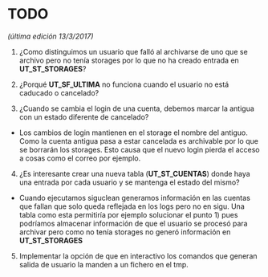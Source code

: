 TODO
====

*(última edición 13/3/2017)*

1. ¿Como distinguimos un usuario que falló al archivarse de uno que se archivo pero no tenía storages por lo que no ha creado entrada en **UT_ST_STORAGES**?

2. ¿Porqué **UT_SF_ULTIMA** no funciona cuando el usuario no está caducado o cancelado?

3. ¿Cuando se cambia el login de una cuenta, debemos marcar la antigua con un estado diferente de cancelado?
* Los cambios de login mantienen en el storage el nombre del antiguo. Como la cuenta antigua pasa a estar cancelada es archivable por lo que se borrarán los storages. Esto causa que el nuevo login pierda el acceso a cosas como el correo por ejemplo.

4. ¿Es interesante crear una nueva tabla (**UT_ST_CUENTAS**) donde haya una entrada por cada usuario y se mantenga el estado del mismo?
* Cuando ejecutamos siguclean generamos información en las cuentas que fallan que solo queda reflejada en los logs pero no en sigu. Una tabla como esta permitiría por ejemplo solucionar el punto 1) pues podríamos almacenar información de que el usuario se procesó para archivar pero como no tenía storages no generó información en **UT_ST_STORAGES**

5. Implementar la opción de que en interactivo los comandos que generan salida de usuario la manden a un fichero en el tmp.

